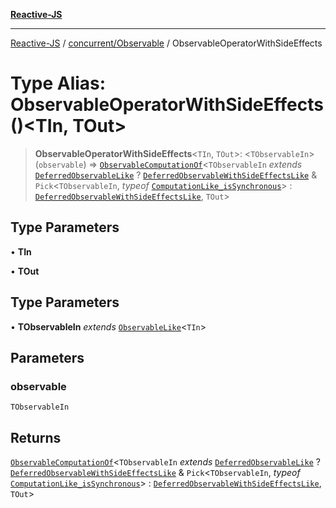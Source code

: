 [**Reactive-JS**](../../../README.md)

***

[Reactive-JS](../../../README.md) / [concurrent/Observable](../README.md) / ObservableOperatorWithSideEffects

# Type Alias: ObservableOperatorWithSideEffects()\<TIn, TOut\>

> **ObservableOperatorWithSideEffects**\<`TIn`, `TOut`\>: \<`TObservableIn`\>(`observable`) => [`ObservableComputationOf`](ObservableComputationOf.md)\<`TObservableIn` *extends* [`DeferredObservableLike`](../../interfaces/DeferredObservableLike.md) ? [`DeferredObservableWithSideEffectsLike`](../../interfaces/DeferredObservableWithSideEffectsLike.md) & `Pick`\<`TObservableIn`, *typeof* [`ComputationLike_isSynchronous`](../../../computations/variables/ComputationLike_isSynchronous.md)\> : [`DeferredObservableWithSideEffectsLike`](../../interfaces/DeferredObservableWithSideEffectsLike.md), `TOut`\>

## Type Parameters

• **TIn**

• **TOut**

## Type Parameters

• **TObservableIn** *extends* [`ObservableLike`](../../interfaces/ObservableLike.md)\<`TIn`\>

## Parameters

### observable

`TObservableIn`

## Returns

[`ObservableComputationOf`](ObservableComputationOf.md)\<`TObservableIn` *extends* [`DeferredObservableLike`](../../interfaces/DeferredObservableLike.md) ? [`DeferredObservableWithSideEffectsLike`](../../interfaces/DeferredObservableWithSideEffectsLike.md) & `Pick`\<`TObservableIn`, *typeof* [`ComputationLike_isSynchronous`](../../../computations/variables/ComputationLike_isSynchronous.md)\> : [`DeferredObservableWithSideEffectsLike`](../../interfaces/DeferredObservableWithSideEffectsLike.md), `TOut`\>

